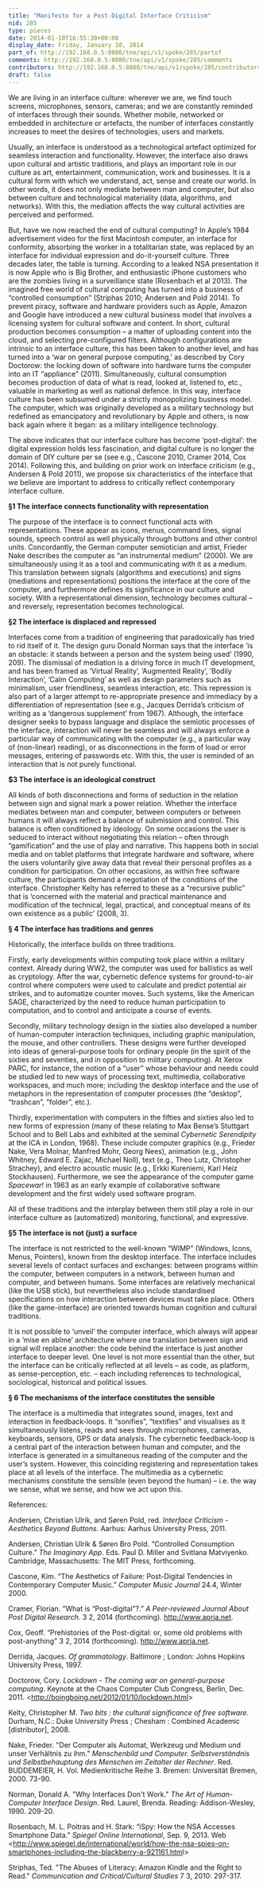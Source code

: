 ```yaml
---
title: "Manifesto for a Post-Digital Interface Criticism"
nid: 285
type: pieces
date: 2014-01-10T16:55:30+00:00
display_date: Friday, January 10, 2014
part_of: http://192.168.0.5:8080/tne/api/v1/spoke/285/partof
comments: http://192.168.0.5:8080/tne/api/v1/spoke/285/comments
contributors: http://192.168.0.5:8080/tne/api/v1/spoke/285/contributors
draft: false
---
```


<span>We are living in an interface culture: wherever we are, we find touch screens, microphones, sensors, cameras; and we are constantly reminded of interfaces through their sounds. Whether mobile, networked or embedded in architecture or artefacts, the number of interfaces constantly increases to meet the desires of technologies, users and markets.</span>

Usually, an interface is understood as a technological artefact optimized for seamless interaction and functionality. However, the interface also draws upon cultural and artistic traditions, and plays an important role in our culture as art, entertainment, communication, work and businesses. It is a cultural form with which we understand, act, sense and create our world. In other words, it does not only mediate between man and computer, but also between culture and technological materiality (data, algorithms, and networks). With this, the mediation affects the way cultural activities are perceived and performed.

But, have we now reached the end of cultural computing? In Apple’s 1984 advertisement video for the first Macintosh computer, an interface for conformity, absorbing the worker in a totalitarian state, was replaced by an interface for individual expression and do-it-yourself culture. Three decades later, the table is turning. According to a leaked NSA presentation it is now Apple who is Big Brother, and enthusiastic iPhone customers who are the zombies living in a surveillance state (Rosenbach et al 2013). The imagined free world of cultural computing has turned into a business of “controlled consumption” (Striphas 2010; Andersen and Pold 2014). To prevent piracy, software and hardware providers such as Apple, Amazon and Google have introduced a new cultural business model that involves a licensing system for cultural software and content. In short, cultural production becomes consumption – a matter of uploading content into the cloud, and selecting pre-configured filters. Although configurations are intrinsic to an interface culture, this has been taken to another level, and has turned into a ‘war on general purpose computing,’ as described by Cory Doctorow: the locking down of software into hardware turns the computer into an IT “appliance” (2011). Simultaneously, cultural consumption becomes production of data of what is read, looked at, listened to, etc., valuable in marketing as well as national defence. In this way, interface culture has been subsumed under a strictly monopolizing business model. The computer, which was originally developed as a military technology but redefined as emancipatory and revolutionary by Apple and others, is now back again where it began: as a military intelligence technology.

The above indicates that our interface culture has become ‘post-digital’: the digital expression holds less fascination, and digital culture is no longer the domain of DIY culture per se (see e.g., Cascone 2010, Cramer 2014, Cox 2014). Following this, and building on prior work on interface criticism (e.g., Andersen &amp; Pold 2011), we propose six characteristics of the interface that we believe are important to address to critically reflect contemporary interface culture.

**§1 The interface connects functionality with representation**

The purpose of the interface is to connect functional acts with representations. These appear as icons, menus, command lines, signal sounds, speech control as well physically through buttons and other control units. Concordantly, the German computer semiotician and artist, Frieder Nake describes the computer as “an instrumental medium” (2000). We are simultaneously using it as a tool and communicating with it as a medium. This translation between signals (algorithms and executions) and signs (mediations and representations) positions the interface at the core of the computer, and furthermore defines its significance in our culture and society. With a representational dimension, technology becomes cultural – and reversely, representation becomes technological.

**§2 The interface is displaced and repressed**

Interfaces come from a tradition of engineering that paradoxically has tried to rid itself of it. The design guru Donald Norman says that the interface ‘is an obstacle: it stands between a person and the system being used’ (1990, 209). The dismissal of mediation is a driving force in much IT development, and has been framed as ’Virtual Reality’, ’Augmented Reality’, ’Bodily Interaction’, ’Calm Computing’ as well as design parameters such as minimalism, user friendliness, seamless interaction, etc. This repression is also part of a larger attempt to re-appropriate presence and immediacy by a differentiation of representation (see e.g., Jacques Derrida’s criticism of writing as a ‘dangerous supplement’ from 1967). Although, the interface designer seeks to bypass language and displace the semiotic processes of the interface, interaction will never be seamless and will always enforce a particular way of communicating with the computer (e.g., a particular way of (non-linear) reading), or as disconnections in the form of load or error messages, entering of passwords etc. With this, the user is reminded of an interaction that is not purely functional.

**$3 The interface is an ideological construct**

All kinds of both disconnections and forms of seduction in the relation between sign and signal mark a power relation. Whether the interface mediates between man and computer, between computers or between humans it will always reflect a balance of submission and control. This balance is often conditioned by ideology. On some occasions the user is seduced to interact without negotiating this relation – often through “gamification” and the use of play and narrative. This happens both in social media and on tablet platforms that integrate hardware and software, where the users voluntarily give away data that reveal their personal profiles as a condition for participation. On other occasions, as within free software culture, the participants demand a negotiation of the conditions of the interface. Christopher Kelty has referred to these as a “recursive public” that is ‘concerned with the material and practical maintenance and modification of the technical, legal, practical, and conceptual means of its own existence as a public’ (2008, 3).

**§ 4 The interface has traditions and genres**

Historically, the interface builds on three traditions.

Firstly, early developments within computing took place within a military context. Already during WW2, the computer was used for ballistics as well as cryptology. After the war, cybernetic defence systems for ground-to-air control where computers were used to calculate and predict potential air strikes, and to automatize counter moves. Such systems, like the American SAGE, characterized by the need to reduce human participation to computation, and to control and anticipate a course of events.

Secondly, military technology design in the sixties also developed a number of human-computer interaction techniques, including graphic manipulation, the mouse, and other controllers. These designs were further developed into ideas of general-purpose tools for ordinary people (in the spirit of the sixties and seventies, and in opposition to military computing). At Xerox PARC, for instance, the notion of a “user” whose behaviour and needs could be studied led to new ways of processing text, multimedia, collaborative workspaces, and much more; including the desktop interface and the use of metaphors in the representation of computer processes (the “desktop”, “trashcan”, “folder”, etc.).

Thirdly, experimentation with computers in the fifties and sixties also led to new forms of expression (many of these relating to Max Bense’s Stuttgart School and to Bell Labs and exhibited at the seminal *Cybernetic Serendipity* at the ICA in London, 1968). These include computer graphics (e.g., Frieder Nake, Vera Molnar, Manfred Mohr, Georg Nees), animation (e.g., John Whitney, Edward E. Zajac, Michael Noll), text (e.g., Theo Lutz, Christopher Strachey), and electro acoustic music (e.g., Erkki Kureniemi, Karl Heiz Stockhausen). Furthermore, we see the appearance of the computer game *Spacewar!* in 1963 as an early example of collaborative software development and the first widely used software program.

All of these traditions and the interplay between them still play a role in our interface culture as (automatized) monitoring, functional, and expressive.

**§5 The interface is not (just) a surface**

The interface is not restricted to the well-known “WIMP” (Windows, Icons, Menus, Pointers), known from the desktop interface. The interface includes several levels of contact surfaces and exchanges: between programs within the computer, between computers in a network, between human and computer, and between humans. Some interfaces are relatively mechanical (like the USB stick), but nevertheless also include standardised specifications on how interaction between devices must take place. Others (like the game-interface) are oriented towards human cognition and cultural traditions.

It is not possible to ‘unveil’ the computer interface, which always will appear in a ‘mise en abîme’ architecture where one translation between sign and signal will replace another: the code behind the interface is just another interface to deeper level. One level is not more essential than the other, but the interface can be critically reflected at all levels – as code, as platform, as sense-perception, etc. – each including references to technological, sociological, historical and political issues.

**§ 6 The mechanisms of the interface constitutes the sensible**

The interface is a multimedia that integrates sound, images, text and interaction in feedback-loops. It “sonifies”, “textifies” and visualises as it simultaneously listens, reads and sees through microphones, cameras, keyboards, sensors, GPS or data analysis. The cybernetic feedback-loop is a central part of the interaction between human and computer, and the interface is generated in a simultaneous reading of the computer and the user’s system. However, this coinciding registering and representation takes place at all levels of the interface. The multimedia as a cybernetic mechanisms constitute the sensible (even beyond the human) – i.e. the way we sense, what we sense, and how we act upon this.

References:

Andersen, Christian Ulrik, and Søren Pold, red. *Interface Criticism - Aesthetics Beyond Buttons*. Aarhus: Aarhus University Press, 2011.

Andersen, Christian Ulrik &amp; Søren Bro Pold. “Controlled Consumption Culture.” *The Imaginary App*. Eds. Paul D. Miller and Svitlana Matviyenko. Cambridge, Massachusetts: The MIT Press, forthcoming.

Cascone, Kim. “The Aesthetics of Failure: Post-Digital Tendencies in Contemporary Computer Music.” *Computer Music Journal* 24.4, Winter 2000.

Cramer, Florian. ”What is “Post-digital”?.” *A Peer-reviewed Journal About Post Digital Research*. 3 2, 2014 (forthcoming). <http://www.aprja.net>.

Cox, Geoff. “Prehistories of the Post-digital: or, some old problems with post-anything” 3 2, 2014 (forthcoming). <http://www.aprja.net>.

Derrida, Jacques. *Of grammatology*. Baltimore ; London: Johns Hopkins University Press, 1997.

Doctorow, Cory. *Lockdown - The coming war on general-purpose computing*. Keynote at the Chaos Computer Club Congress, Berlin, Dec. 2011. &lt;<http://boingboing.net/2012/01/10/lockdown.html>&gt;

Kelty, Christopher M. *Two bits : the cultural significance of free software*. Durham, N.C.: Duke University Press ; Chesham : Combined Academic \[distributor\], 2008.

Nake, Frieder. "Der Computer als Automat, Werkzeug und Medium und unser Verhältnis zu ihm." *Menschenbild und Computer. Selbstverständnis und Selbstbehauptung des Menschen im Zeitalter der Rechner*. Red. BUDDEMEIER, H. Vol. Medienkritische Reihe 3. Bremen: Universität Bremen, 2000. 73-90.

Norman, Donald A. "Why Interfaces Don't Work." *The Art of Human-Computer Interface Design*. Red. Laurel, Brenda. Reading: Addison-Wesley, 1990. 209-20.

Rosenbach, M. L. Poitras and H. Stark: “iSpy: How the NSA Accesses Smartphone Data.” *Spiegel Online International*, Sep. 9, 2013. Web &lt;<http://www.spiegel.de/international/world/how-the-nsa-spies-on-smartphones-including-the-blackberry-a-921161.htm>l&gt;

Striphas, Ted. "The Abuses of Literacy: Amazon Kindle and the Right to Read." *Communication and Critical/Cultural Studies* 7 3, 2010: 297-317.
